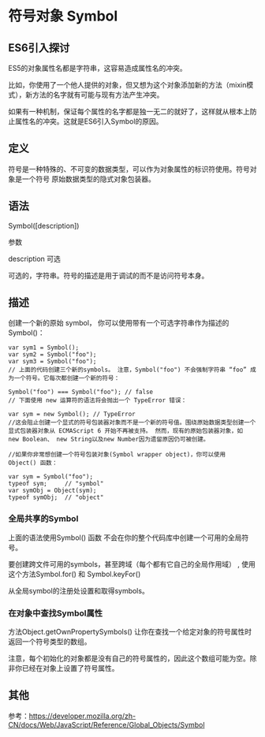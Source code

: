 # 符号对象 Symbol

## ES6引入探讨

ES5的对象属性名都是字符串，这容易造成属性名的冲突。

比如，你使用了一个他人提供的对象，但又想为这个对象添加新的方法（mixin模式），新方法的名字就有可能与现有方法产生冲突。

如果有一种机制，保证每个属性的名字都是独一无二的就好了，这样就从根本上防止属性名的冲突。这就是ES6引入Symbol的原因。

## 定义

符号是一种特殊的、不可变的数据类型，可以作为对象属性的标识符使用。符号对象是一个符号 原始数据类型的隐式对象包装器。

## 语法

Symbol([description])

参数

  description 可选
  
  可选的，字符串。符号的描述是用于调试的而不是访问符号本身。
  
## 描述

创建一个新的原始 symbol， 你可以使用带有一个可选字符串作为描述的Symbol()：

```
var sym1 = Symbol();
var sym2 = Symbol("foo");
var sym3 = Symbol("foo");
// 上面的代码创建三个新的symbols。 注意，Symbol("foo") 不会强制字符串 “foo” 成为一个符号。它每次都创建一个新的符号：

Symbol("foo") === Symbol("foo"); // false
// 下面使用 new 运算符的语法将会抛出一个 TypeError 错误：

var sym = new Symbol(); // TypeError
//这会阻止创建一个显式的符号包装器对象而不是一个新的符号值。围绕原始数据类型创建一个显式包装器对象从 ECMAScript 6 开始不再被支持。 然而，现有的原始包装器对象，如 new Boolean、 new String以及new Number因为遗留原因仍可被创建。

//如果你非常想创建一个符号包装对象(Symbol wrapper object)，你可以使用 Object() 函数：

var sym = Symbol("foo");
typeof sym;     // "symbol" 
var symObj = Object(sym);
typeof symObj;  // "object"
```
### 全局共享的Symbol

上面的语法使用Symbol() 函数 不会在你的整个代码库中创建一个可用的全局符号。 

要创建跨文件可用的symbols，甚至跨域（每个都有它自己的全局作用域） , 使用这个方法Symbol.for() 和 Symbol.keyFor() 

从全局symbol的注册处设置和取得symbols。

### 在对象中查找Symbol属性

方法Object.getOwnPropertySymbols() 让你在查找一个给定对象的符号属性时返回一个符号类型的数组。

注意，每个初始化的对象都是没有自己的符号属性的，因此这个数组可能为空。除非你已经在对象上设置了符号属性。

## 其他

参考：https://developer.mozilla.org/zh-CN/docs/Web/JavaScript/Reference/Global_Objects/Symbol
